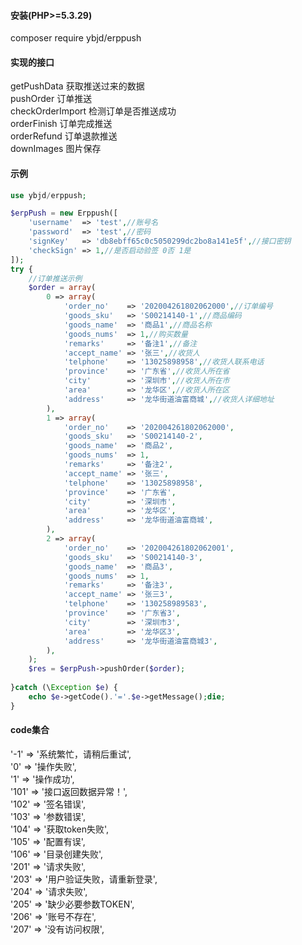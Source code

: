 ﻿#### 安装(PHP>=5.3.29)
composer require ybjd/erppush
  
#### 实现的接口
getPushData      获取推送过来的数据  
pushOrder        订单推送  
checkOrderImport 检测订单是否推送成功  
orderFinish      订单完成推送  
orderRefund      订单退款推送  
downImages       图片保存  
  
#### 示例
```php
use ybjd/erppush;

$erpPush = new Erppush([
    'username'  => 'test',//账号名
    'password'  => 'test',//密码
    'signKey'   => 'db8ebff65c0c5050299dc2bo8a141e5f',//接口密钥
    'checkSign' => 1,//是否启动验签 0否 1是
]);
try {
    //订单推送示例
    $order = array(
        0 => array(
            'order_no'    => '202004261802062000',//订单编号
            'goods_sku'   => 'S00214140-1',//商品编码
            'goods_name'  => '商品1',//商品名称
            'goods_nums'  => 1,//购买数量
            'remarks'     => '备注1',//备注
            'accept_name' => '张三',//收货人
            'telphone'    => '13025898958',//收货人联系电话
            'province'    => '广东省',//收货人所在省
            'city'        => '深圳市',//收货人所在市
            'area'        => '龙华区',//收货人所在区
            'address'     => '龙华街道油富商城',//收货人详细地址
        ),
        1 => array(
            'order_no'    => '202004261802062000',
            'goods_sku'   => 'S00214140-2',
            'goods_name'  => '商品2',
            'goods_nums'  => 1,
            'remarks'     => '备注2',
            'accept_name' => '张三',
            'telphone'    => '13025898958',
            'province'    => '广东省',
            'city'        => '深圳市',
            'area'        => '龙华区',
            'address'     => '龙华街道油富商城',
        ),
        2 => array(
            'order_no'    => '202004261802062001',
            'goods_sku'   => 'S00214140-3',
            'goods_name'  => '商品3',
            'goods_nums'  => 1,
            'remarks'     => '备注3',
            'accept_name' => '张三3',
            'telphone'    => '130258989583',
            'province'    => '广东省3',
            'city'        => '深圳市3',
            'area'        => '龙华区3',
            'address'     => '龙华街道油富商城3',
        ),
    );
    $res = $erpPush->pushOrder($order);
  
}catch (\Exception $e) {
    echo $e->getCode().'='.$e->getMessage();die;
}
```
#### code集合  
'-1'  => '系统繁忙，请稍后重试',  
'0'   => '操作失败',  
'1'   => '操作成功',  
'101' => '接口返回数据异常！',  
'102' => '签名错误',  
'103' => '参数错误',  
'104' => '获取token失败',  
'105' => '配置有误',  
'106' => '目录创建失败',  
'201' => '请求失败',  
'203' => '用户验证失败，请重新登录',  
'204' => '请求失败',  
'205' => '缺少必要参数TOKEN',  
'206' => '账号不存在',  
'207' => '没有访问权限',  


